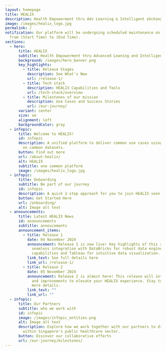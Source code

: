 ```yaml
---
layout: homepage
title: HEALIX
description: Health Empowerment thru Adv Learning & Intelligent eXchange
image: /images/healix_logo.jpg
permalink: /
notification: Our platform will be undergoing scheduled maintenance on (Date)
  from (Start Time) to (End Time).
sections:
  - hero:
      title: HEALIX
      subtitle: Health Empowerment thru Advanced Leaning and Intelligent eXchange
      background: /images/hero_banner.png
      key_highlights:
        - title: Release Stages
          description: See What's New
          url: /release-1/
        - title: Tech stack
          description: HEALIX Capabilities and Tools
          url: /tech-stack/overview
        - title: Milestones of our mission
          description: Use Cases and Success Stories
          url: /our-journey/
      variant: center
      size: sm
      alignment: left
      backgroundColor: gray
  - infopic:
      title: Welcome to HEALIX!
      id: infopic
      description: A unified platform to deliver common use cases using common tools
        on common datasets.
      button: Find out more
      url: /about-healix/
      alt: HEALIX
      subtitle: one common platform
      image: /images/healix_logo.jpg
  - infopic:
      title: Onboarding
      subtitle: Be part of our journey
      id: infopic
      description: A quick 2-step approach for you to join HEALIX soon!
      button: Get Started Here
      url: /onboarding/
      alt: Image alt text
  - announcements:
      title: Latest HEALIX News
      id: announcements
      subtitle: annoucements
      announcement_items:
        - title: Release 1
          date: 04 November 2024
          announcement: Release 1 is now live! Key highlights of this release include
            seamless integration with DataBricks for robust data engineering
            capabilities and Tableau for intuitive data visualization.
          link_text: See full details here
          link_url: /release-1/
        - title: Release 2
          date: 05 November 2024
          announcement: Release 2 is almost here! This release will introduce new tools
            and improvements to elevate your HEALIX experience. Stay tuned for
            more details.
          link_text: ""
          link_url: ""
  - infopic:
      title: Our Partners
      subtitle: who we work with
      id: infopic
      image: /images/infopic_entities.png
      alt: Image alt text
      description: Explore how we work together with our partners to drive innovation
        within Singapore's public healthcare sector.
      button: Discover our collaborative efforts
      url: /our-journey/milestones/
---
```

